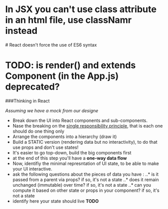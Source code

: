 # In JSX you can't use class attribute in an html file, use classNamr instead
# React doesn't force the use of ES6 syntax
# TODO: is render() and extends Component (in the App.js) deprecated?

###Thinking in React

*Assuming we have a mock from our designe* 
* Break down the UI into React components and sub-components.
* Nase the breaking on the [single responsibility principle](https://en.wikipedia.org/wiki/Single_responsibility_principle), that is each one should do one thing only
* Arrange the components into a hierarchy (draw it)
* Build a STATIC version (rendering data but no interactivity), to do that use props and don't use states!
* It's easier to go top-down, build the big components first
* at the end of this step you'll have a **one-way data flow**  
* Now, identifiy the minimal represntation of UI state, to be able to make your UI interactive.
* ask the following questions about the pieces of data you have :
    ..* is it passed from a parent via props? if so, it's not a state
    ..* does it remain unchanged (immutable) over time? if so, it's not a state
    ..* can you compute it based on other state or props in your component? if so, it's not a state
* identify here your state should live
**TODO**